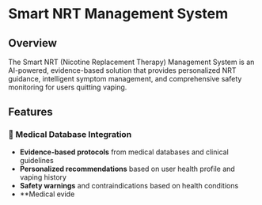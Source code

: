# Smart NRT Management System

## Overview

The Smart NRT (Nicotine Replacement Therapy) Management System is an AI-powered, evidence-based solution that provides personalized NRT guidance, intelligent symptom management, and comprehensive safety monitoring for users quitting vaping.

## Features

### 🏥 Medical Database Integration
- **Evidence-based protocols** from medical databases and clinical guidelines
- **Personalized recommendations** based on user health profile and vaping history
- **Safety warnings** and contraindications based on health conditions
- **Medical evide